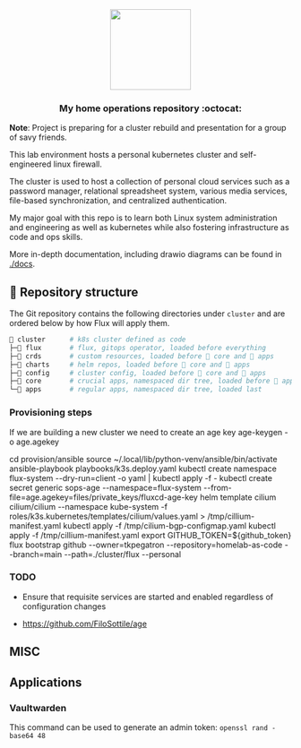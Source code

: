 
  
<div align="center">

<img src="https://camo.githubusercontent.com/5b298bf6b0596795602bd771c5bddbb963e83e0f/68747470733a2f2f692e696d6775722e636f6d2f7031527a586a512e706e67" align="center" width="144px" height="144px"/>

### My home operations repository :octocat:

</div>

**Note**: Project is preparing for a cluster rebuild and presentation for a group of savy friends.

This lab environment hosts a personal kubernetes cluster and self-engineered linux firewall.

The cluster is used to host a collection of personal cloud services such as a password manager, relational spreadsheet system, various media services, file-based synchronization, and centralized authentication.

My major goal with this repo is to learn both Linux system administration and engineering as well as kubernetes while also fostering infrastructure as code and ops skills.

More in-depth documentation, including drawio diagrams can be found in [./docs](./docs).

## 📂 Repository structure

The Git repository contains the following directories under `cluster` and are ordered below by how Flux will apply them.

```sh
📁 cluster      # k8s cluster defined as code
├─📁 flux       # flux, gitops operator, loaded before everything
├─📁 crds       # custom resources, loaded before 📁 core and 📁 apps
├─📁 charts     # helm repos, loaded before 📁 core and 📁 apps
├─📁 config     # cluster config, loaded before 📁 core and 📁 apps
├─📁 core       # crucial apps, namespaced dir tree, loaded before 📁 apps
└─📁 apps       # regular apps, namespaced dir tree, loaded last
```

### Provisioning steps

If we are building a new cluster we need to create an age key
age-keygen -o age.agekey

cd provision/ansible
source ~/.local/lib/python-venv/ansible/bin/activate
ansible-playbook playbooks/k3s.deploy.yaml
kubectl create namespace flux-system --dry-run=client -o yaml | kubectl apply -f -
kubectl create secret generic sops-age --namespace=flux-system --from-file=age.agekey=files/private_keys/fluxcd-age-key
helm template cilium cilium/cilium --namespace kube-system -f roles/k3s.kubernetes/templates/cilium/values.yaml > /tmp/cillium-manifest.yaml
kubectl apply -f /tmp/cilium-bgp-configmap.yaml
kubectl apply -f /tmp/cillium-manifest.yaml
export GITHUB_TOKEN=${github_token}
flux bootstrap github --owner=tkpegatron --repository=homelab-as-code --branch=main --path=./cluster/flux --personal

### TODO

- Ensure that requisite services are started and enabled regardless of configuration changes

- https://github.com/FiloSottile/age

## MISC


## Applications

### Vaultwarden

This command can be used to generate an admin token: `openssl rand -base64 48`
